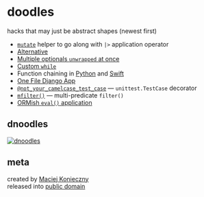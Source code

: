 doodles
=======

hacks that may just be abstract shapes (newest first)

- [`mutate`](doodles/mutate.swift) helper to go along with `|>`
  application operator
- [Alternative](doodles/alternative.swift)
- [Multiple optionals `unwrapped` at once](doodles/unwrapped.swift)
- [Custom `while`](doodles/custom_while.swift)
- Function chaining in [Python](doodles/chain.py) and [Swift](doodles/chain.swift)
- [One File Django App](doodles/django1.py)
- [`@not_your_camelcase_test_case`](doodles/nyctc.py) — `unittest.TestCase` decorator
- [`mfilter()`](doodles/mfilter.py) — multi-predicate `filter()`
- [ORMish `eval()` application](doodles/ormish_eval.py)


dnoodles
-------

[![dnoodles](http://dl.dropbox.com/u/2618196/dnoodles.svg)](https://gist.github.com/narfdotpl/639250)


meta
----

created by [Maciej Konieczny](http://narf.pl/)<br>
released into [public domain](http://unlicense.org/)
